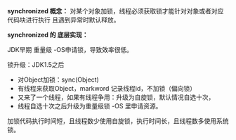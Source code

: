 **synchronized 概念：**
对某个对象加锁，线程必须获取锁才能针对对象或者对应代码块进行执行
且遇到异常时默认释放。

**synchronized 的 底层实现：**

JDK早期 重量级 -OS申请锁，导致效率很低。

锁升级：JDK1.5之后

- 对Object加锁：sync(Object)
- 有线程来获取Object，markword 记录线程id，不加锁（偏向锁）
- 又来了一个线程，如果有线程争用：升级为自旋锁，默认情况自选十次，
- 线程自选十次之后升级为重量级锁 -OS 里申请资源。

加锁代码执行时间短，且线程数少使用自旋锁，执行时间长，且线程数多使用系统锁。